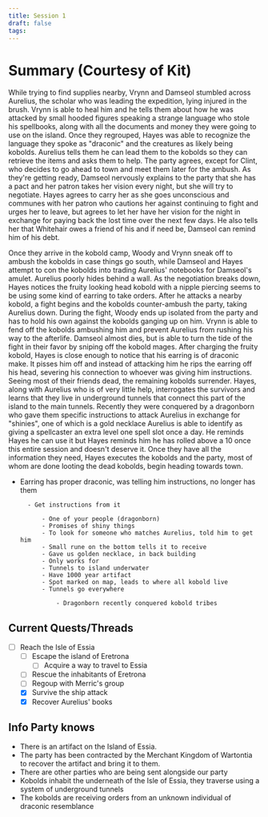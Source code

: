 ```yaml
---
title: Session 1
draft: false
tags:
---
```

 
# Summary (Courtesy of Kit)
While trying to find supplies nearby, Vrynn and Damseol stumbled across Aurelius, the scholar who was leading the expedition, lying injured in the brush. Vrynn is able to heal him and he tells them about how he was attacked by small hooded figures speaking a strange language who stole his spellbooks, along with all the documents and money they were going to use on the island. Once they regrouped, Hayes was able to recognize the language they spoke as "draconic" and the creatures as likely being kobolds. Aurelius tells them he can lead them to the kobolds so they can retrieve the items and asks them to help. The party agrees, except for Clint, who decides to go ahead to town and meet them later for the ambush. As they're getting ready, Damseol nervously explains to the party that she has a pact and her patron takes her vision every night, but she will try to negotiate. Hayes agrees to carry her as she goes unconscious and communes with her patron who cautions her against continuing to fight and urges her to leave, but agrees to let her have her vision for the night in exchange for paying back the lost time over the next few days. He also tells her that Whitehair owes a friend of his and if need be, Damseol can remind him of his debt.

Once they arrive in the kobold camp, Woody and Vrynn sneak off to ambush the kobolds in case things go south, while Damseol and Hayes attempt to con the kobolds into trading Aurelius' notebooks for Damseol's amulet. Aurelius poorly hides behind a wall. As the negotiation breaks down, Hayes notices the fruity looking head kobold with a nipple piercing seems to be using some kind of earring to take orders. After he attacks a nearby kobold, a fight begins and the kobolds counter-ambush the party, taking Aurelius down. During the fight, Woody ends up isolated from the party and has to hold his own against the kobolds ganging up on him. Vrynn is able to fend off the kobolds ambushing him and prevent Aurelius from rushing his way to the afterlife. Damseol almost dies, but is able to turn the tide of the fight in their favor by sniping off the kobold mages. After charging the fruity kobold, Hayes is close enough to notice that his earring is of draconic make. It pisses him off and instead of attacking him he rips the earring off his head, severing his connection to whoever was giving him instructions. Seeing most of their friends dead, the remaining kobolds surrender. Hayes, along with Aurelius who is of very little help, interrogates the survivors and learns that they live in underground tunnels that connect this part of the island to the main tunnels. Recently they were conquered by a dragonborn who gave them specific instructions to attack Aurelius in exchange for "shinies", one of which is a gold necklace Aurelius is able to identify as giving a spellcaster an extra level one spell slot once a day. He reminds Hayes he can use it but Hayes reminds him he has rolled above a 10 once this entire session and doesn't deserve it. Once they have all the information they need, Hayes executes the kobolds and the party, most of whom are done looting the dead kobolds, begin heading towards town.

- Earring has proper draconic, was telling him instructions, no longer has them
        
        - Get instructions from it
            
            - One of your people (dragonborn)
            - Promises of shiny things
            - To look for someone who matches Aurelius, told him to get him
            - Small rune on the bottom tells it to receive
            - Gave us golden necklace, in back building
            - Only works for
            - Tunnels to island underwater
            - Have 1000 year artifact
            - Spot marked on map, leads to where all kobold live
            - Tunnels go everywhere
                
                - Dragonborn recently conquered kobold tribes

## Current Quests/Threads

- [ ] Reach the Isle of Essia
	- [ ] Escape the island of Eretrona
		- [ ] Acquire a way to travel to Essia
	- [ ] Rescue the inhabitants of Eretrona
	- [ ] Regoup with Merric's group
	- [x] Survive the ship attack
	- [x] Recover Aurelius' books

## Info Party knows
- There is an artifact on the Island of Essia.
- The party has been contracted by the Merchant Kingdom of Wartontia to recover the artifact and bring it to them.
- There are other parties who are being sent alongside our party
- Kobolds inhabit the underneath of the Isle of Essia, they traverse using a system of underground tunnels
- The kobolds are receiving orders from an unknown individual of draconic resemblance



